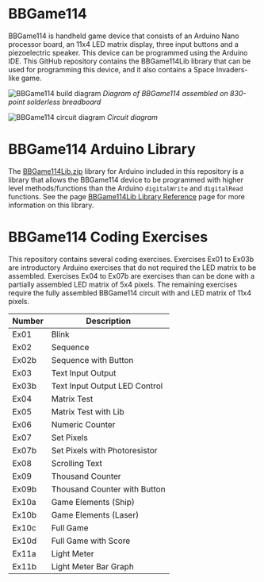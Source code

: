 # BBGame114

BBGame114 is handheld game device that consists of an Arduino Nano processor board, an 11x4 LED matrix display, three input buttons and a piezoelectric speaker. This device can be programmed using the Arduino IDE. This GitHub repository contains the BBGame114Lib library that can be used for programming this device, and it also contains a Space Invaders-like game.

![BBGame114 build diagram](https://github.com/mtejada11/BBGame114/raw/doc/Build/BBGame114.png)
*Diagram of BBGame114 assembled on 830-point solderless breadboard*

![BBGame114 circuit diagram](https://github.com/mtejada11/BBGame114/raw/doc/Build/BBGame114%20circuit%20diagram.png)
*Circuit diagram*

# BBGame114 Arduino Library

The [BBGame114Lib.zip](https://github.com/mtejada11/BBGame114/blob/master/Lib/BBGame114Lib.zip?raw=true) library for Arduino included in this repository is a library that allows the BBGame114 device to be programmed with higher level methods/functions than the Arduino `digitalWrite` and `digitalRead` functions. See the page [BBGame114Lib Library Reference](https://github.com/mtejada11/BBGame114/wiki/BBGame114Lib-Library-Reference) page for more information on this library. 

# BBGame114 Coding Exercises

This repository contains several coding exercises. Exercises Ex01 to Ex03b are introductory Arduino exercises that do not required the LED matrix to be assembled. Exercises Ex04 to Ex07b are exercises than can be done with a partially assembled LED matrix of 5x4 pixels. The remaining exercises require the fully assembled BBGame114 circuit with and LED matrix of 11x4 pixels.

| Number | Description |
| --- | --- |
|Ex01  	|Blink |
|Ex02  	|Sequence |
|Ex02b 	|Sequence with Button |
|Ex03  	|Text Input Output |
|Ex03b 	|Text Input Output LED Control |
|Ex04  	|Matrix Test |
|Ex05  	|Matrix Test with Lib |
|Ex06  	|Numeric Counter |
|Ex07  	|Set Pixels |
|Ex07b 	|Set Pixels with Photoresistor |
|Ex08  	|Scrolling Text |
|Ex09  	|Thousand Counter |
|Ex09b 	|Thousand Counter with Button |
|Ex10a 	|Game Elements (Ship) |
|Ex10b 	|Game Elements (Laser) |
|Ex10c 	|Full Game |
|Ex10d 	|Full Game with Score |
|Ex11a 	|Light Meter |
|Ex11b 	|Light Meter Bar Graph |
